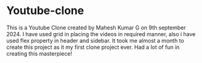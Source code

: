 # Youtube-clone
This is a Youtube Clone created by Mahesh Kumar G on 9th september 2024.
I have used grid in placing the videos in required manner, also i have used flex property in header and sidebar.
It took me almost a month to create this project as it my first clone project ever.
Had a lot of fun in creating this masterpiece!
